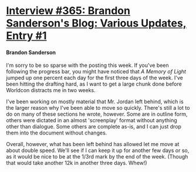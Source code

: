 # [Interview #365: Brandon Sanderson's Blog: Various Updates, Entry #1](https://www.theoryland.com/intvmain.php?i=365#1)

#### Brandon Sanderson

I'm sorry to be so sparse with the posting this week. If you've been following the progress bar, you might have noticed that
*A Memory of Light*
jumped up one percent each day for the first three days of the week. I've been hitting the drafting hard, as I want to get a large chunk done before Worldcon distracts me in two weeks.

I've been working on mostly material that Mr. Jordan left behind, which is the larger reason why I've been able to move so quickly. There's still a lot to do on many of these sections he wrote, however. Some are in outline form, others were dictated in an almost 'screenplay' format without anything other than dialogue. Some others are complete as-is, and I can just drop them into the document without changes.

Overall, however, what has been left behind has allowed let me move at about double speed. We'll see if I can keep it up for another few days or so, as it would be nice to be at the 1/3rd mark by the end of the week. (Though that would take another 12k in another three days. Whew!)


